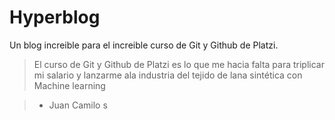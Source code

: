 # Hyperblog
Un blog increible para el increible curso de Git y Github de Platzi.
> El curso de Git y Github de Platzi es lo que me hacia falta para triplicar mi salario y lanzarme ala industria del tejido de lana sintética con Machine learning

> - Juan Camilo s
